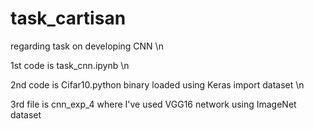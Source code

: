 # task_cartisan

regarding task on developing CNN
\n

1st code is task_cnn.ipynb
\n

2nd code is Cifar10.python binary loaded using Keras import dataset
\n

3rd file is cnn_exp_4 where I've used VGG16 network using ImageNet dataset  
